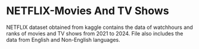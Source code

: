 # NETFLIX-Movies And TV Shows

NETFLIX dataset obtained from kaggle contains the data of watchhours and ranks of movies and TV shows from 2021 to 2024.
File also includes the data from English and Non-English languages.



